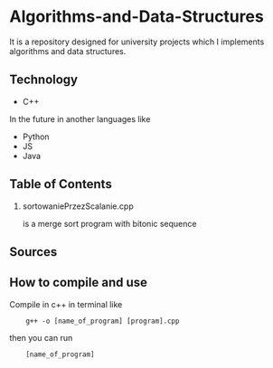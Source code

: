 # Algorithms-and-Data-Structures

It is a repository designed for university projects which I implements algorithms and data structures.

## Technology

* C++ 

In the future in another languages like

* Python 
* JS
* Java

## Table of Contents
1. sortowaniePrzezScalanie.cpp 

   is a merge sort program with bitonic sequence

## Sources

## How to compile and use

Compile in c++ in terminal like

        g++ -o [name_of_program] [program].cpp

then you can run

        [name_of_program]
